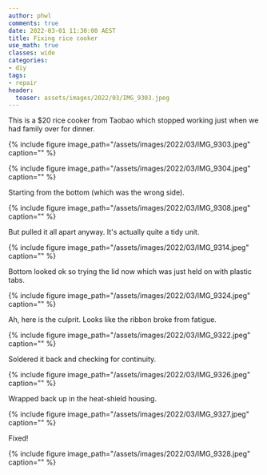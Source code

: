 ```yaml
---
author: phwl
comments: true
date: 2022-03-01 11:30:00 AEST
title: Fixing rice cooker
use_math: true
classes: wide
categories:
- diy
tags:
- repair
header:
  teaser: assets/images/2022/03/IMG_9303.jpeg
---
```


This is a $20 rice cooker from Taobao which stopped working just when we had family over for dinner.

{% include figure image_path="/assets/images/2022/03/IMG_9303.jpeg" caption="" %}

{% include figure image_path="/assets/images/2022/03/IMG_9304.jpeg" caption="" %}

Starting from the bottom (which was the wrong side).

{% include figure image_path="/assets/images/2022/03/IMG_9308.jpeg" caption="" %}

But pulled it all apart anyway. It's actually quite a tidy unit.

{% include figure image_path="/assets/images/2022/03/IMG_9314.jpeg" caption="" %}

Bottom looked ok so trying the lid now which was just held on with plastic tabs.

{% include figure image_path="/assets/images/2022/03/IMG_9324.jpeg" caption="" %}

Ah, here is the culprit. Looks like the ribbon broke from fatigue.

{% include figure image_path="/assets/images/2022/03/IMG_9322.jpeg" caption="" %}

Soldered it back and checking for continuity.

{% include figure image_path="/assets/images/2022/03/IMG_9326.jpeg" caption="" %}

Wrapped back up in the heat-shield housing.

{% include figure image_path="/assets/images/2022/03/IMG_9327.jpeg" caption="" %}

Fixed!

{% include figure image_path="/assets/images/2022/03/IMG_9328.jpeg" caption="" %}

